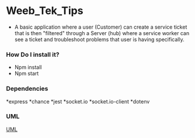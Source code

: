 # Weeb_Tek_Tips

 * A basic application where a user (Customer) can create a service ticket that is then "filtered" through a Server (hub) where a service worker can see a ticket and troubleshoot problems that user is having specifically.

### How Do I install it?

* Npm install
* Npm start


### Dependencies 

*express
*chance
*jest
*socket.io
*socket.io-client
*dotenv

### UML 

[UML](Weeb.png)